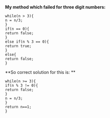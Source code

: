 **My method which failed for three digit numbers:**
```
while(n > 3){
n = n/3;
}
if(n == 0){
return false;
}
else if(n % 3 == 0){
return true;
}
else{
return false;
}
```
**So correct solution for this is: **
```
while(n >= 3){
if(n % 3 != 0){
return false;
}
n = n/3;
}
return n==1;
}
```
​
​